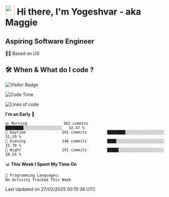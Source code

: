 <h1><img src="https://emojis.slackmojis.com/emojis/images/1531849430/4246/blob-sunglasses.gif?1531849430" width="30"/> Hi there, I'm Yogeshvar - aka Maggie</h1>

## Aspiring Software Engineer
🏂🏻  Based on US 

## 🛠 When & What do I code ?  

![Visitor Badge](https://visitor-badge.feriirawann.repl.co?username=yogeshvar&repo=yogeshvar&label=Visitors&style=plastic&color=%23457BFF&contentType=svg)

<!--START_SECTION:waka-->
![Code Time](http://img.shields.io/badge/Code%20Time-2%2C919%20hrs%2051%20mins-blue)

![Lines of code](https://img.shields.io/badge/From%20Hello%20World%20I%27ve%20Written-3.9%20million%20lines%20of%20code-blue)

**I'm an Early 🐤** 

```text
🌞 Morning                302 commits         ████████░░░░░░░░░░░░░░░░░   32.47 % 
🌆 Daytime                291 commits         ████████░░░░░░░░░░░░░░░░░   31.29 % 
🌃 Evening                146 commits         ████░░░░░░░░░░░░░░░░░░░░░   15.70 % 
🌙 Night                  191 commits         █████░░░░░░░░░░░░░░░░░░░░   20.54 % 
```


📊 **This Week I Spent My Time On** 

```text
💬 Programming Languages: 
No Activity Tracked This Week
```


 Last Updated on 27/02/2025 00:15:38 UTC
<!--END_SECTION:waka-->
